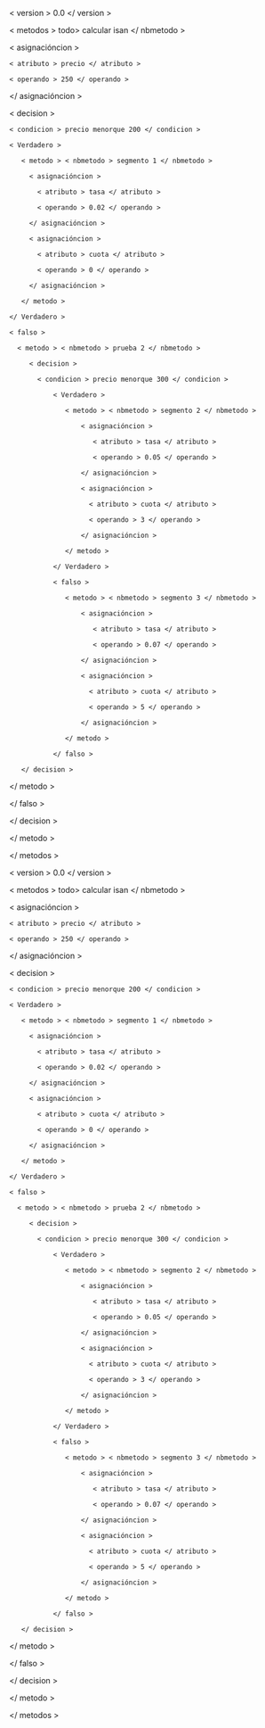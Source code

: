 <? xml version = " 1.0 " encoding = " UTF-8 " ?>

< version > 0.0 </ version >

< metodos > todo> calcular isan </ nbmetodo >

  < asignacióncion >

    < atributo > precio </ atributo >

    < operando > 250 </ operando >

  </ asignacióncion >

  < decision >

    < condicion > precio menorque 200 </ condicion >

    < Verdadero >

       < metodo > < nbmetodo > segmento 1 </ nbmetodo >

         < asignacióncion >

           < atributo > tasa </ atributo >

           < operando > 0.02 </ operando >

         </ asignacióncion >

         < asignacióncion >

           < atributo > cuota </ atributo >

           < operando > 0 </ operando >

         </ asignacióncion >

       </ metodo >

    </ Verdadero >

    < falso >

      < metodo > < nbmetodo > prueba 2 </ nbmetodo >

         < decision >

           < condicion > precio menorque 300 </ condicion >

               < Verdadero >

                  < metodo > < nbmetodo > segmento 2 </ nbmetodo >

                      < asignacióncion >

                         < atributo > tasa </ atributo >

                         < operando > 0.05 </ operando >

                      </ asignacióncion >

                      < asignacióncion >

                        < atributo > cuota </ atributo >

                        < operando > 3 </ operando >

                      </ asignacióncion >

                  </ metodo >

               </ Verdadero >

               < falso >

                  < metodo > < nbmetodo > segmento 3 </ nbmetodo >

                      < asignacióncion >

                         < atributo > tasa </ atributo >

                         < operando > 0.07 </ operando >

                      </ asignacióncion >

                      < asignacióncion >

                        < atributo > cuota </ atributo >

                        < operando > 5 </ operando >

                      </ asignacióncion >

                  </ metodo >

               </ falso >

       </ decision >

  </ metodo >

</ falso >

</ decision >

</ metodo >

</ metodos >
<? xml version = " 1.0 " encoding = " UTF-8 " ?>

< version > 0.0 </ version >

< metodos > todo> calcular isan </ nbmetodo >

  < asignacióncion >

    < atributo > precio </ atributo >

    < operando > 250 </ operando >

  </ asignacióncion >

  < decision >

    < condicion > precio menorque 200 </ condicion >

    < Verdadero >

       < metodo > < nbmetodo > segmento 1 </ nbmetodo >

         < asignacióncion >

           < atributo > tasa </ atributo >

           < operando > 0.02 </ operando >

         </ asignacióncion >

         < asignacióncion >

           < atributo > cuota </ atributo >

           < operando > 0 </ operando >

         </ asignacióncion >

       </ metodo >

    </ Verdadero >

    < falso >

      < metodo > < nbmetodo > prueba 2 </ nbmetodo >

         < decision >

           < condicion > precio menorque 300 </ condicion >

               < Verdadero >

                  < metodo > < nbmetodo > segmento 2 </ nbmetodo >

                      < asignacióncion >

                         < atributo > tasa </ atributo >

                         < operando > 0.05 </ operando >

                      </ asignacióncion >

                      < asignacióncion >

                        < atributo > cuota </ atributo >

                        < operando > 3 </ operando >

                      </ asignacióncion >

                  </ metodo >

               </ Verdadero >

               < falso >

                  < metodo > < nbmetodo > segmento 3 </ nbmetodo >

                      < asignacióncion >

                         < atributo > tasa </ atributo >

                         < operando > 0.07 </ operando >

                      </ asignacióncion >

                      < asignacióncion >

                        < atributo > cuota </ atributo >

                        < operando > 5 </ operando >

                      </ asignacióncion >

                  </ metodo >

               </ falso >

       </ decision >

  </ metodo >

</ falso >

</ decision >

</ metodo >

</ metodos >

